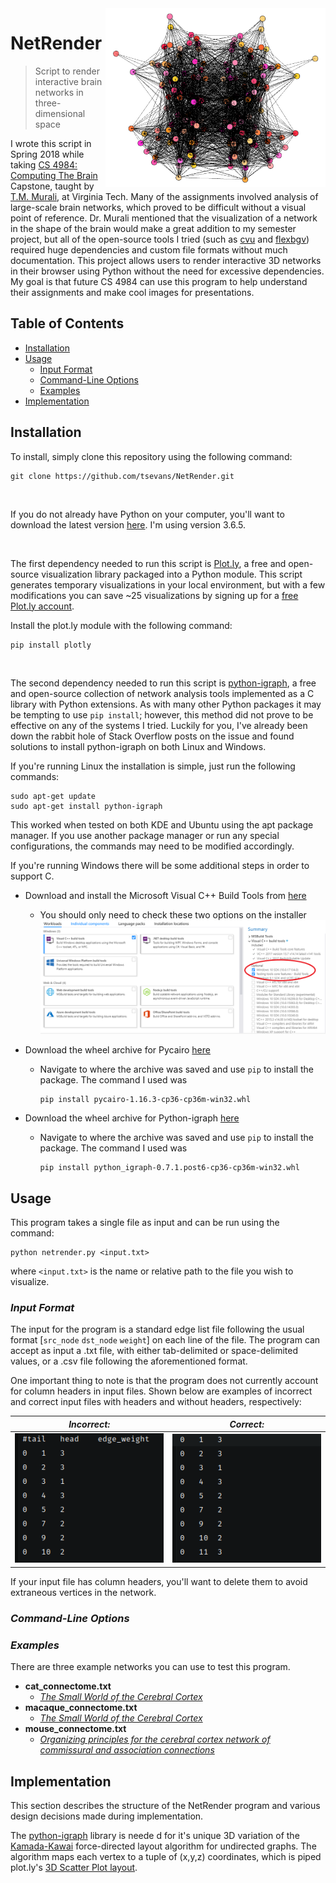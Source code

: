 <img src="images/icon.png" align="right" height="286" width="352"/>

# NetRender
> Script to render interactive brain networks in three-dimensional space

I wrote this script in Spring 2018 while taking [CS 4984: Computing The Brain](http://courses.cs.vt.edu/cs4984/2018-spring-computing-the-brain/) Capstone, taught by [T.M. Murali](http://bioinformatics.cs.vt.edu/~murali/), at Virginia Tech. Many of the assignments involved analysis of large-scale brain networks, which proved to be difficult without a visual point of reference. Dr. Murali mentioned that the visualization of a network in the shape of the brain would make a great addition to my semester project, but all of the open-source tools I tried (such as [cvu](https://github.com/aestrivex/cvu) and [flexbgv](https://sourceforge.net/projects/flexbgv/)) required huge dependencies and custom file formats without much documentation.
This project allows users to render interactive 3D networks in their browser using Python without the need for excessive dependencies. My goal is that future CS 4984 can use this program to help understand their assignments and make cool images for presentations.


## Table of Contents
  * [Installation](#installation)
  * [Usage](#usage)
    - [Input Format](#input-format)
    - [Command-Line Options](#command-line-options)
    - [Examples](#examples)
  * [Implementation](#implementation)


## Installation
To install, simply clone this repository using the following command: 
```commandline
git clone https://github.com/tsevans/NetRender.git
```

<br>

If you do not already have Python on your computer, you'll want to download the latest version [here](https://www.python.org/downloads/). I'm using version 3.6.5.

<br>

The first dependency needed to run this script is [Plot.ly](https://plot.ly/), a free and open-source visualization library packaged into a Python module.
This script generates temporary visualizations in your local environment, but with a few modifications you can save ~25 visualizations by signing up for a [free Plot.ly account](https://plot.ly/accounts/login/#/).

Install the plot.ly module with the following command:
```commandline
pip install plotly
```
<br>

The second dependency needed to run this script is [python-igraph](http://igraph.org/python/), a free and open-source collection of network analysis tools implemented as a C library with Python extensions.
As with many other Python packages it may be tempting to use `pip install`; however, this method did not prove to be effective on any of the systems I tried.
Luckily for you, I've already been down the rabbit hole of Stack Overflow posts on the issue and found solutions to install python-igraph on both Linux and Windows.

If you're running Linux the installation is simple, just run the following commands:
```commandline
sudo apt-get update
sudo apt-get install python-igraph
```
This worked when tested on both KDE and Ubuntu using the apt package manager.
If you use another package manager or run any special configurations, the commands may need to be modified accordingly.

If you're running Windows there will be some additional steps in order to support C.

* Download and install the Microsoft Visual C++ Build Tools from [here](https://www.visualstudio.com/downloads/#build-tools-for-visual-studio-2017)
    
    * You should only need to check these two options on the installer <img src="images/build_tools.png">

* Download the wheel archive for Pycairo [here](https://www.lfd.uci.edu/~gohlke/pythonlibs/#pycairo)
    
    * Navigate to where the archive was saved and use `pip` to install the package. The command I used was
        ```commandline
        pip install pycairo-1.16.3-cp36-cp36m-win32.whl 
        ```

* Download the wheel archive for Python-igraph [here](https://www.lfd.uci.edu/~gohlke/pythonlibs/#python-igraph)
    
    * Navigate to where the archive was saved and use `pip` to install the package. The command I used was
        ```commandline
        pip install python_igraph-0.7.1.post6-cp36-cp36m-win32.whl 
        ```


## Usage

This program takes a single file as input and can be run using the command:
```commandline
python netrender.py <input.txt>
```
where `<input.txt>` is the name or relative path to the file you wish to visualize.

### *Input Format*
The input for the program is a standard edge list file following the usual format [`src_node` `dst_node` `weight`] on each line of the file. The program can accept as input a .txt file, with either tab-delimited or space-delimited values, or a .csv file following the aforementioned format.

One important thing to note is that the program does not currently account for column headers in input files. Shown below are examples of incorrect and correct input files with headers and without headers, respectively:

*Incorrect:*                                                    |  *Correct:*
:--------------------------------------------------------------:|:--------------------------------------------------------------:
<img src="images/bad_input_file.png">  |  <img src="images/good_input_file.png">

If your input file has column headers, you'll want to delete them to avoid extraneous vertices in the network.

### *Command-Line Options*


### *Examples*
There are three example networks you can use to test this program.

* **cat_connectome.txt**
    * [_The Small World of the Cerebral Cortex_](https://www.ncbi.nlm.nih.gov/pubmed/15319512)
* **macaque_connectome.txt**
    * [_The Small World of the Cerebral Cortex_](https://www.ncbi.nlm.nih.gov/pubmed/15319512)
* **mouse_connectome.txt**
    * [_Organizing principles for the cerebral cortex network of commissural and association connections_](http://www.pnas.org/content/pnas/114/45/E9692.full.pdf)
    

## Implementation
This section describes the structure of the NetRender program and various design decisions made during implementation.

The [python-igraph](http://igraph.org/python/) library is neede d for it's unique 3D variation of the [Kamada-Kawai](http://citeseerx.ist.psu.edu/viewdoc/download?doi=10.1.1.387.7401&rep=rep1&type=pdf) force-directed layout algorithm for undirected graphs.
The algorithm maps each vertex to a tuple of (x,y,z) coordinates, which is piped plot.ly's [3D Scatter Plot layout](https://plot.ly/python/3d-scatter-plots/). 
 